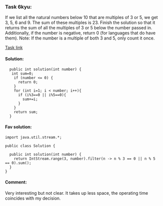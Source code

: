 ### Task 6kyu:
If we list all the natural numbers below 10 that are multiples of 3 or 5, we get 3, 5, 6 and 9. The sum of these multiples is 23.
Finish the solution so that it returns the sum of all the multiples of 3 or 5 below the number passed in. Additionally, if the number is negative, return 0 (for languages that do have them).
Note: If the number is a multiple of both 3 and 5, only count it once.

[Task link](https://www.codewars.com/kata/514b92a657cdc65150000006/train/java)

#### Solution:
```
  public int solution(int number) {
   int sum=0;
    if (number <= 0) {
      return 0;
    }
    for (int i=1; i < number; i++){
      if (i%3==0 || i%5==0){
        sum+=i;
      }
    }
    return sum;
  }
```

#### Fav solution:
```
import java.util.stream.*;

public class Solution {

  public int solution(int number) {
    return IntStream.range(3, number).filter(n -> n % 3 == 0 || n % 5 == 0).sum();
  }
}
```

#### Comment:
Very interesting but not clear. It takes up less space, the operating time coincides with my decision.
